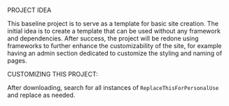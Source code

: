 PROJECT IDEA

This baseline project is to serve as a template for basic site creation. The initial idea is to create a template that can be used without any framework and dependencies. After success, the project will be redone using frameworks to further enhance the customizability of the site, for example having an admin section dedicated to customize the styling and naming of pages.

CUSTOMIZING THIS PROJECT:

After downloading, search for all instances of `ReplaceThisForPersonalUse` and replace as needed.